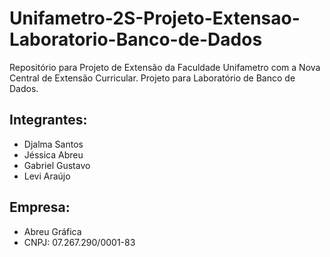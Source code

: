 # Unifametro-2S-Projeto-Extensao-Laboratorio-Banco-de-Dados
Repositório para Projeto de Extensão da Faculdade Unifametro com a Nova Central de Extensão Curricular.
Projeto para Laboratório de Banco de Dados.

## Integrantes:
- Djalma Santos
- Jéssica Abreu
- Gabriel Gustavo
- Levi Araújo

## Empresa:
- Abreu Gráfica
- CNPJ: 07.267.290/0001-83
